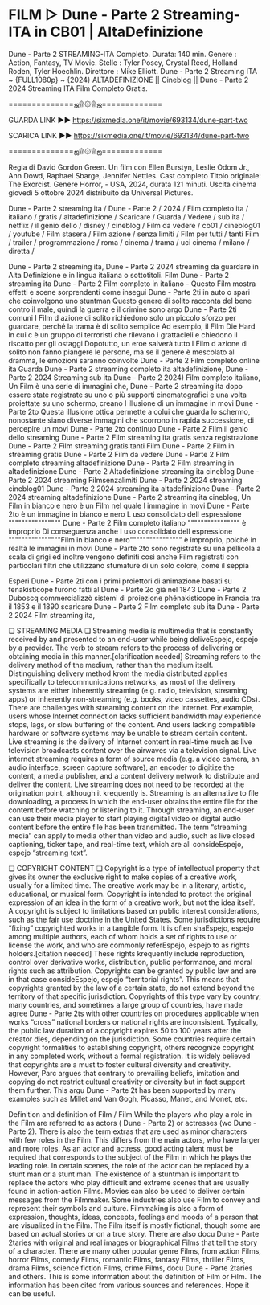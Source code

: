 # FILM ▷ Dune - Parte 2 Streaming-ITA in CB01 | AltaDefinizione
Dune - Parte 2 STREAMING-ITA Completo. Durata: 140 min. Genere : Action, Fantasy, TV Movie. Stelle : Tyler Posey, Crystal Reed, Holland Roden, Tyler Hoechlin. Direttore : Mike Elliott. Dune - Parte 2 Streaming ITA ~ {FULL1080p} ~ {2024} ALTADEFINIZIONE || Cineblog || Dune - Parte 2 2024 Streaming ITA Film Completo Gratis.

==============ஜ۩۞۩ஜ=============

GUARDA LINK ►► https://sixmedia.one/it/movie/693134/dune-part-two

SCARICA LINK ►► https://sixmedia.one/it/movie/693134/dune-part-two

==============ஜ۩۞۩ஜ=============


Regia di David Gordon Green. Un film con Ellen Burstyn, Leslie Odom Jr., Ann Dowd, Raphael Sbarge, Jennifer Nettles. Cast completo Titolo originale: The Exorcist. Genere Horror, - USA, 2024, durata 121 minuti. Uscita cinema giovedì 5 ottobre 2024 distribuito da Universal Pictures.

Dune - Parte 2 streaming ita / Dune - Parte 2 / 2024 / Film completo ita / italiano / gratis / altadefinizione / Scaricare / Guarda / Vedere / sub ita / netflix / il genio dello / disney / cineblog / Film da vedere / cb01 / cineblog01 / youtube / Film stasera / Film azione / senza limiti / Film per tutti / tanti Film / trailer / programmazione / roma / cinema / trama / uci cinema / milano / diretta /

Dune - Parte 2 streaming ita, Dune - Parte 2 2024 streaming da guardare in Alta Definizione e in lingua italiana o sottotitoli. Film Dune - Parte 2 streaming ita Dune - Parte 2 Film completo in italiano - Questo Film mostra effetti e scene sorprendenti come insegui Dune - Parte 2ti in auto o spari che coinvolgono uno stuntman Questo genere di solito racconta del bene contro il male, quindi la guerra e il crimine sono argo Dune - Parte 2ti comuni I Film d azione di solito richiedono solo un piccolo sforzo per guardare, perché la trama è di solito semplice Ad esempio, il Film Die Hard in cui c è un gruppo di terroristi che rilevano i grattacieli e chiedono il riscatto per gli ostaggi Dopotutto, un eroe salverà tutto I Film d azione di solito non fanno piangere le persone, ma se il genere è mescolato al dramma, le emozioni saranno coinvolte Dune - Parte 2 Film completo online ita Guarda Dune - Parte 2 streaming completo ita altadefinizione, Dune - Parte 2 2024 Streaming sub ita Dune - Parte 2 2024) Film completo italiano, Un Film è una serie di immagini che, Dune - Parte 2 streaming ita dopo essere state registrate su uno o più supporti cinematografici e una volta proiettate su uno schermo, creano l illusione di un immagine in movi Dune - Parte 2to Questa illusione ottica permette a colui che guarda lo schermo, nonostante siano diverse immagini che scorrono in rapida successione, di percepire un movi Dune - Parte 2to continuo Dune - Parte 2 Film il genio dello streaming Dune - Parte 2 Film streaming ita gratis senza registrazione Dune - Parte 2 Film streaming gratis tanti Film Dune - Parte 2 Film in streaming gratis Dune - Parte 2 Film da vedere Dune - Parte 2 Film completo streaming altadefinizione Dune - Parte 2 Film streaming in altadefinizione Dune - Parte 2 Altadefinizione streaming ita cineblog Dune - Parte 2 2024 streaming Filmsenzalimiti Dune - Parte 2 2024 streaming cineblog01 Dune - Parte 2 2024 streaming ita altadefinizione Dune - Parte 2 2024 streaming altadefinizione Dune - Parte 2 streaming ita cineblog, Un Film in bianco e nero è un Film nel quale l immagine in movi Dune - Parte 2to è un immagine in bianco e nero L uso consolidato dell espressione """""""""""""""" Dune - Parte 2 Film completo italiano """""""""""""""" è improprio Di conseguenza anche l uso consolidato dell espressione """"""""""""""""Film in bianco e nero"""""""""""""""" è improprio, poiché in realtà le immagini in movi Dune - Parte 2to sono registrate su una pellicola a scala di grigi ed inoltre vengono definiti così anche Film registrati con particolari filtri che utilizzano sfumature di un solo colore, come il seppia

Esperi Dune - Parte 2ti con i primi proiettori di animazione basati su fenakisticope furono fatti al Dune - Parte 2o già nel 1843 Dune - Parte 2 Duboscq commercializzò sistemi di proiezione phénakisticope in Francia tra il 1853 e il 1890 scaricare Dune - Parte 2 Film completo sub ita Dune - Parte 2 2024 Film streaming ita,

❏ STREAMING MEDIA ❏ Streaming media is multimedia that is constantly received by and presented to an end-user while being deliveEspejo, espejo by a provider. The verb to stream refers to the process of delivering or obtaining media in this manner.[clarification needed] Streaming refers to the delivery method of the medium, rather than the medium itself. Distinguishing delivery method krom the media distributed applies specifically to telecommunications networks, as most of the delivery systems are either inherently streaming (e.g. radio, television, streaming apps) or inherently non-streaming (e.g. books, video cassettes, audio CDs). There are challenges with streaming content on the Internet. For example, users whose Internet connection lacks sufficient bandwidth may experience stops, lags, or slow buffering of the content. And users lacking compatible hardware or software systems may be unable to stream certain content. Live streaming is the delivery of Internet content in real-time much as live television broadcasts content over the airwaves via a television signal. Live internet streaming requires a form of source media (e.g. a video camera, an audio interface, screen capture software), an encoder to digitize the content, a media publisher, and a content delivery network to distribute and deliver the content. Live streaming does not need to be recorded at the origination point, although it krequently is. Streaming is an alternative to file downloading, a process in which the end-user obtains the entire file for the content before watching or listening to it. Through streaming, an end-user can use their media player to start playing digital video or digital audio content before the entire file has been transmitted. The term “streaming media” can apply to media other than video and audio, such as live closed captioning, ticker tape, and real-time text, which are all consideEspejo, espejo “streaming text”.

❏ COPYRIGHT CONTENT ❏ Copyright is a type of intellectual property that gives its owner the exclusive right to make copies of a creative work, usually for a limited time. The creative work may be in a literary, artistic, educational, or musical form. Copyright is intended to protect the original expression of an idea in the form of a creative work, but not the idea itself. A copyright is subject to limitations based on public interest considerations, such as the fair use doctrine in the United States. Some jurisdictions require “fixing” copyrighted works in a tangible form. It is often shaEspejo, espejo among multiple authors, each of whom holds a set of rights to use or license the work, and who are commonly referEspejo, espejo to as rights holders.[citation needed] These rights krequently include reproduction, control over derivative works, distribution, public performance, and moral rights such as attribution. Copyrights can be granted by public law and are in that case consideEspejo, espejo “territorial rights”. This means that copyrights granted by the law of a certain state, do not extend beyond the territory of that specific jurisdiction. Copyrights of this type vary by country; many countries, and sometimes a large group of countries, have made agree Dune - Parte 2ts with other countries on procedures applicable when works “cross” national borders or national rights are inconsistent. Typically, the public law duration of a copyright expires 50 to 100 years after the creator dies, depending on the jurisdiction. Some countries require certain copyright formalities to establishing copyright, others recognize copyright in any completed work, without a formal registration. It is widely believed that copyrights are a must to foster cultural diversity and creativity. However, Parc argues that contrary to prevailing beliefs, imitation and copying do not restrict cultural creativity or diversity but in fact support them further. This argu Dune - Parte 2t has been supported by many examples such as Millet and Van Gogh, Picasso, Manet, and Monet, etc.

Definition and definition of Film / Film While the players who play a role in the Film are referred to as actors ( Dune - Parte 2) or actresses (wo Dune - Parte 2). There is also the term extras that are used as minor characters with few roles in the Film. This differs from the main actors, who have larger and more roles. As an actor and actress, good acting talent must be required that corresponds to the subject of the Film in which he plays the leading role. In certain scenes, the role of the actor can be replaced by a stunt man or a stunt man. The existence of a stuntman is important to replace the actors who play difficult and extreme scenes that are usually found in action-action Films. Movies can also be used to deliver certain messages from the Filmmaker. Some industries also use Film to convey and represent their symbols and culture. Filmmaking is also a form of expression, thoughts, ideas, concepts, feelings and moods of a person that are visualized in the Film. The Film itself is mostly fictional, though some are based on actual stories or on a true story. There are also docu Dune - Parte 2taries with original and real images or biographical Films that tell the story of a character. There are many other popular genre Films, from action Films, horror Films, comedy Films, romantic Films, fantasy Films, thriller Films, drama Films, science fiction Films, crime Films, docu Dune - Parte 2taries and others. This is some information about the definition of Film or Film. The information has been cited from various sources and references. Hope it can be useful.
